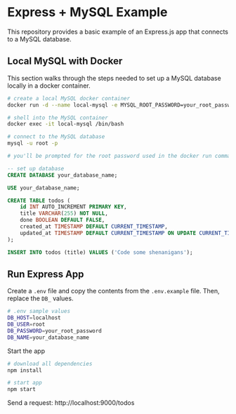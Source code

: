 # Express + MySQL Example

This repository provides a basic example of an Express.js app that connects to a MySQL database.

## Local MySQL with Docker

This section walks through the steps needed to set up a MySQL database locally in a docker container.

```bash
# create a local MySQL docker container
docker run -d --name local-mysql -e MYSQL_ROOT_PASSWORD=your_root_password -p 3306:3306 mysql

# shell into the MySQL container
docker exec -it local-mysql /bin/bash

# connect to the MySQL database
mysql -u root -p

# you'll be prompted for the root password used in the docker run command
```

```sql
-- set up database
CREATE DATABASE your_database_name;

USE your_database_name;

CREATE TABLE todos (
    id INT AUTO_INCREMENT PRIMARY KEY,
    title VARCHAR(255) NOT NULL,
    done BOOLEAN DEFAULT FALSE,
    created_at TIMESTAMP DEFAULT CURRENT_TIMESTAMP,
    updated_at TIMESTAMP DEFAULT CURRENT_TIMESTAMP ON UPDATE CURRENT_TIMESTAMP
);

INSERT INTO todos (title) VALUES ('Code some shenanigans');
```

## Run Express App

Create a `.env` file and copy the contents from the `.env.example` file. Then, replace the `DB_` values.

```bash
# .env sample values
DB_HOST=localhost
DB_USER=root
DB_PASSWORD=your_root_password
DB_NAME=your_database_name
```

Start the app

```bash
# download all dependencies
npm install

# start app
npm start
```

Send a request:
http://localhost:9000/todos
